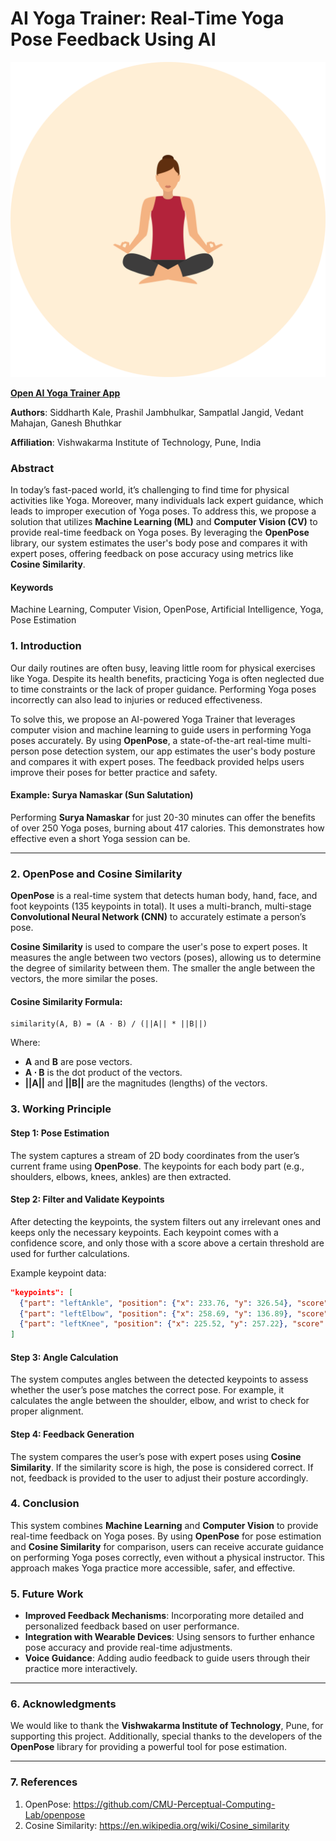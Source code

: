 
# AI Yoga Trainer: Real-Time Yoga Pose Feedback Using AI

![Yoga Trainer Logo](https://github.com/Sid330s/AIYogaTrainer/blob/main/imgs/yoga.svg)  

[**Open AI Yoga Trainer App**](https://sid330s.github.io/AIYogaTrainer)  

**Authors**: Siddharth Kale, Prashil Jambhulkar, Sampatlal Jangid, Vedant Mahajan, Ganesh Bhuthkar  

**Affiliation**: Vishwakarma Institute of Technology, Pune, India  

### Abstract

In today’s fast-paced world, it’s challenging to find time for physical activities like Yoga. Moreover, many individuals lack expert guidance, which leads to improper execution of Yoga poses. To address this, we propose a solution that utilizes **Machine Learning (ML)** and **Computer Vision (CV)** to provide real-time feedback on Yoga poses. By leveraging the **OpenPose** library, our system estimates the user's body pose and compares it with expert poses, offering feedback on pose accuracy using metrics like **Cosine Similarity**.

#### Keywords

Machine Learning, Computer Vision, OpenPose, Artificial Intelligence, Yoga, Pose Estimation


### 1. Introduction

Our daily routines are often busy, leaving little room for physical exercises like Yoga. Despite its health benefits, practicing Yoga is often neglected due to time constraints or the lack of proper guidance. Performing Yoga poses incorrectly can also lead to injuries or reduced effectiveness.

To solve this, we propose an AI-powered Yoga Trainer that leverages computer vision and machine learning to guide users in performing Yoga poses accurately. By using **OpenPose**, a state-of-the-art real-time multi-person pose detection system, our app estimates the user's body posture and compares it with expert poses. The feedback provided helps users improve their poses for better practice and safety.

#### Example: **Surya Namaskar (Sun Salutation)**

Performing **Surya Namaskar** for just 20-30 minutes can offer the benefits of over 250 Yoga poses, burning about 417 calories. This demonstrates how effective even a short Yoga session can be.

---

### 2. OpenPose and Cosine Similarity

**OpenPose** is a real-time system that detects human body, hand, face, and foot keypoints (135 keypoints in total). It uses a multi-branch, multi-stage **Convolutional Neural Network (CNN)** to accurately estimate a person’s pose.

**Cosine Similarity** is used to compare the user's pose to expert poses. It measures the angle between two vectors (poses), allowing us to determine the degree of similarity between them. The smaller the angle between the vectors, the more similar the poses.

#### Cosine Similarity Formula:

```
similarity(A, B) = (A ⋅ B) / (||A|| * ||B||)
```


Where:
- **A** and **B** are pose vectors.
- **A ⋅ B** is the dot product of the vectors.
- **||A||** and **||B||** are the magnitudes (lengths) of the vectors.


### 3. Working Principle

#### Step 1: Pose Estimation
The system captures a stream of 2D body coordinates from the user’s current frame using **OpenPose**. The keypoints for each body part (e.g., shoulders, elbows, knees, ankles) are then extracted.

#### Step 2: Filter and Validate Keypoints
After detecting the keypoints, the system filters out any irrelevant ones and keeps only the necessary keypoints. Each keypoint comes with a confidence score, and only those with a score above a certain threshold are used for further calculations.

Example keypoint data:

```json
"keypoints": [
  {"part": "leftAnkle", "position": {"x": 233.76, "y": 326.54}, "score": 0.91},
  {"part": "leftElbow", "position": {"x": 258.69, "y": 136.89}, "score": 0.97},
  {"part": "leftKnee", "position": {"x": 225.52, "y": 257.22}, "score": 0.99}
]
```

#### Step 3: Angle Calculation
The system computes angles between the detected keypoints to assess whether the user’s pose matches the correct pose. For example, it calculates the angle between the shoulder, elbow, and wrist to check for proper alignment.

#### Step 4: Feedback Generation
The system compares the user’s pose with expert poses using **Cosine Similarity**. If the similarity score is high, the pose is considered correct. If not, feedback is provided to the user to adjust their posture accordingly.


### 4. Conclusion

This system combines **Machine Learning** and **Computer Vision** to provide real-time feedback on Yoga poses. By using **OpenPose** for pose estimation and **Cosine Similarity** for comparison, users can receive accurate guidance on performing Yoga poses correctly, even without a physical instructor. This approach makes Yoga practice more accessible, safer, and effective.


### 5. Future Work

- **Improved Feedback Mechanisms**: Incorporating more detailed and personalized feedback based on user performance.
- **Integration with Wearable Devices**: Using sensors to further enhance pose accuracy and provide real-time adjustments.
- **Voice Guidance**: Adding audio feedback to guide users through their practice more interactively.

---

### 6. Acknowledgments

We would like to thank the **Vishwakarma Institute of Technology**, Pune, for supporting this project. Additionally, special thanks to the developers of the **OpenPose** library for providing a powerful tool for pose estimation.

---

### 7. References

1. OpenPose: https://github.com/CMU-Perceptual-Computing-Lab/openpose
2. Cosine Similarity: https://en.wikipedia.org/wiki/Cosine_similarity